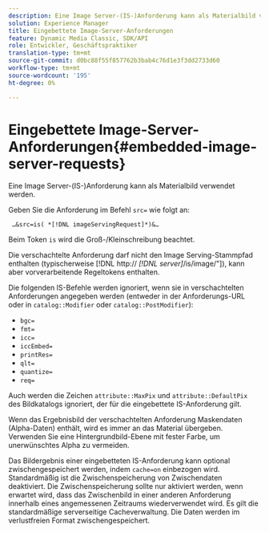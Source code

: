 ```yaml
---
description: Eine Image Server-(IS-)Anforderung kann als Materialbild verwendet werden.
solution: Experience Manager
title: Eingebettete Image-Server-Anforderungen
feature: Dynamic Media Classic, SDK/API
role: Entwickler, Geschäftspraktiker
translation-type: tm+mt
source-git-commit: d0bc88f55f857762b3bab4c76d1e3f3dd2733d60
workflow-type: tm+mt
source-wordcount: '195'
ht-degree: 0%

---
```



# Eingebettete Image-Server-Anforderungen{#embedded-image-server-requests}

Eine Image Server-(IS-)Anforderung kann als Materialbild verwendet werden.

Geben Sie die Anforderung im Befehl `src=` wie folgt an:

` …&src=is( *[!DNL imageServingRequest]*)&…`

Beim Token `is` wird die Groß-/Kleinschreibung beachtet.

Die verschachtelte Anforderung darf nicht den Image Serving-Stammpfad enthalten (typischerweise [!DNL http:// *[!DNL server]*/is/image/&quot;]), kann aber vorverarbeitende Regeltokens enthalten.

Die folgenden IS-Befehle werden ignoriert, wenn sie in verschachtelten Anforderungen angegeben werden (entweder in der Anforderungs-URL oder in `catalog::Modifier` oder `catalog::PostModifier`):

* `bgc=`
* `fmt=`
* `icc=`
* `iccEmbed=`
* `printRes=`
* `qlt=`
* `quantize=`
* `req=`

Auch werden die Zeichen `attribute::MaxPix` und `attribute::DefaultPix` des Bildkatalogs ignoriert, der für die eingebettete IS-Anforderung gilt.

Wenn das Ergebnisbild der verschachtelten Anforderung Maskendaten (Alpha-Daten) enthält, wird es immer an das Material übergeben. Verwenden Sie eine Hintergrundbild-Ebene mit fester Farbe, um unerwünschtes Alpha zu vermeiden.

Das Bildergebnis einer eingebetteten IS-Anforderung kann optional zwischengespeichert werden, indem `cache=on` einbezogen wird. Standardmäßig ist die Zwischenspeicherung von Zwischendaten deaktiviert. Die Zwischenspeicherung sollte nur aktiviert werden, wenn erwartet wird, dass das Zwischenbild in einer anderen Anforderung innerhalb eines angemessenen Zeitraums wiederverwendet wird. Es gilt die standardmäßige serverseitige Cacheverwaltung. Die Daten werden im verlustfreien Format zwischengespeichert.

